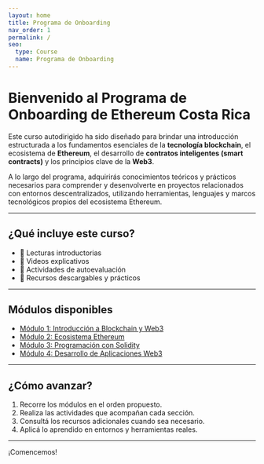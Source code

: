 ```yaml
---
layout: home
title: Programa de Onboarding
nav_order: 1
permalink: /
seo:
  type: Course
  name: Programa de Onboarding
---
```


# Bienvenido al Programa de Onboarding de Ethereum Costa Rica

Este curso autodirigido ha sido diseñado para brindar una introducción estructurada a los fundamentos esenciales de la **tecnología blockchain**, el ecosistema de **Ethereum**, el desarrollo de **contratos inteligentes (smart contracts)** y los principios clave de la **Web3**.

A lo largo del programa, adquirirás conocimientos teóricos y prácticos necesarios para comprender y desenvolverte en proyectos relacionados con entornos descentralizados, utilizando herramientas, lenguajes y marcos tecnológicos propios del ecosistema Ethereum.


---

## ¿Qué incluye este curso?

- 🧠 Lecturas introductorias  
- 🎥 Videos explicativos  
- 🧪 Actividades de autoevaluación  
- 📁 Recursos descargables y prácticos  

---

## Módulos disponibles

- [Módulo 1: Introducción a Blockchain y Web3](modulo1)
- [Módulo 2: Ecosistema Ethereum](modulo2)
- [Módulo 3: Programación con Solidity](modulo3)
- [Módulo 4: Desarrollo de Aplicaciones Web3](modulo4)

---

## ¿Cómo avanzar?

1. Recorre los módulos en el orden propuesto.  
2. Realiza las actividades que acompañan cada sección.  
3. Consultá los recursos adicionales cuando sea necesario.  
4. Aplicá lo aprendido en entornos y herramientas reales.

---

¡Comencemos!
